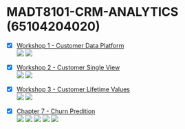 # MADT8101-CRM-ANALYTICS (65104204020)

- [x] [Workshop 1 - Customer Data Platform](./Workshop%201%20-%20Customer%20of%20Data%20Platform)  
[![](https://img.shields.io/badge/-Concept-blue)](#) [![](https://img.shields.io/badge/-Presentation-blue)](#)

- [x] [Workshop 2 - Customer Single View](./Workshop%202%20-%20Customer%20of%20Single%20View)  
[![](https://img.shields.io/badge/-Concept-blue)](#) [![](https://img.shields.io/badge/-Presentation-blue)](#)

- [x] [Workshop 3 - Customer Lifetime Values](./Workshop%202%20-%20Lifetime%20of%20Single%20Values)  
[![](https://img.shields.io/badge/-Concept-blue)](#) [![](https://img.shields.io/badge/-Presentation-blue)](#)

- [x] [Chapter 7 - Churn Predition](./Chapter%207%20-%20Churn%20Predition)  
[![](https://img.shields.io/badge/-Classification-orange)](#) [![](https://img.shields.io/badge/-Python-green)](#) [![](https://img.shields.io/badge/-Logistic--Regression-orange)](#) [![](https://img.shields.io/badge/-XGBoost-orange)](#) [![](https://img.shields.io/badge/-Google--Colab-blue)](#) 
